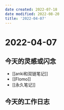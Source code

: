 ```yaml
---
date created: 2022-07-18
date modified: 2022-08-20
title: '2022-04-07'
---
```


# 2022-04-07

## 今天的灵感或闪念

- [[anki和双链笔记]]
- [[Flomo]]
- [[永久笔记]]

## 今天的工作日志
